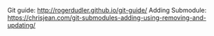 Git guide: http://rogerdudler.github.io/git-guide/
Adding Submodule: https://chrisjean.com/git-submodules-adding-using-removing-and-updating/